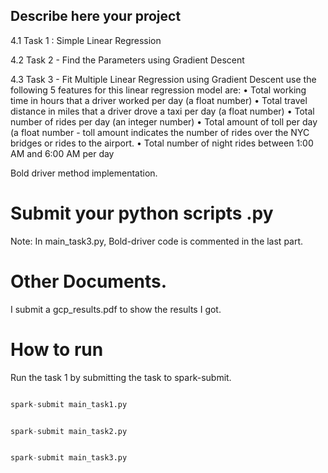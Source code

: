 
## Describe here your project


4.1 Task 1 : Simple Linear Regression

4.2 Task 2 - Find the Parameters using Gradient Descent

4.3 Task 3 - Fit Multiple Linear Regression using Gradient Descent
use the following 5 features for this linear regression model are:
• Total working time in hours that a driver worked per day (a float number)
• Total travel distance in miles that a driver drove a taxi per day (a float number)
• Total number of rides per day (an integer number)
• Total amount of toll per day (a float number - toll amount indicates the number of rides over
the NYC bridges or rides to the airport.
• Total number of night rides between 1:00 AM and 6:00 AM per day

Bold driver method implementation.


# Submit your python scripts .py 

Note: In main_task3.py, Bold-driver code is commented in the last part.

# Other Documents. 

I submit a gcp_results.pdf to show the results I got.

# How to run  

Run the task 1 by submitting the task to spark-submit. 


```python

spark-submit main_task1.py 

```



```python

spark-submit main_task2.py 

```



```python

spark-submit main_task3.py 

```



